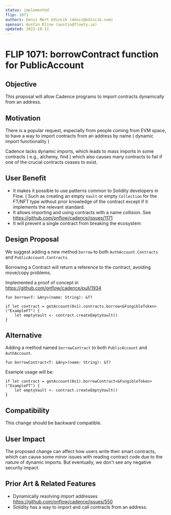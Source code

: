 ```yaml
---
status: implemented
flip: 1071
authors: Deniz Mert Edincik (deniz@edincik.com)
sponsor: Austin Kline (austin@flowty.io)
updated: 2022-10-11
---
```


# FLIP 1071: borrowContract function for PublicAccount

## Objective

This proposal will allow Cadence programs to import contracts dynamically from an address.

## Motivation

There is a popular request, especially from people coming from EVM space, to have a way to import contracts from an address by name ( dynamic import functionality )

Cadence lacks dynamic imports, which leads to mass imports in some contracts ( e.g., alchemy, find ) which also causes many contracts to fail if one of the crucial contracts ceases to exist.

## User Benefit

- It makes it possible to use patterns common to Solidity developers in Flow. ( Such as creating an empty `Vault` or empty `Collection` for the FT/NFT type without prior knowledge of the contract except if it implements the relevant standard.
- It allows importing and using contracts with a name collision. See https://github.com/onflow/cadence/issues/1171
- It will prevent a single contract from breaking the ecosystem

## Design Proposal


We suggest adding a new method `borrow` to  both `AuthAccount.Contracts` and `PublicAccount.Contracts`.

Borrowing a Contract will return a reference to the contract, avoiding move/copy problems.

Implemented a proof of concept in https://github.com/onflow/cadence/pull/1934

```cadence
fun borrow<T: &Any>(name: String): &T?
```

```cadence
if let contract = getAccount(0x1).contracts.borrow<&FungibleToken>("ExampleFT") {
	let emptyVault <- contract.createEmptyVault()
}
```


## Alternative

Adding a method named `borrowContract` to both `PublicAccount` and `AuthAccount`.

```cadence
fun borrowContract<T: &Any>(name: String): &T?
```

Example usage will be:

```cadence
if let contract = getAccount(0x1).borrowContract<&FungibleToken>("ExampleFT") {
	let emptyVault <- contract.createEmptyVault()
}
```


## Compatibility

This change should be backward compatible.

## User Impact

The proposed change can affect how users write their smart contracts, which can cause some minor issues with reading contract code due to the nature of dynamic imports. But eventually, we don't see any negative security impact.

## Prior Art & Related Features

- Dynamically resolving import addresses https://github.com/onflow/cadence/issues/550
- Solidity has a way to import and call contracts from an address.


